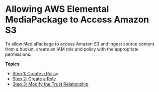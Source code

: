 # Allowing AWS Elemental MediaPackage to Access Amazon S3<a name="setting-up-create-trust-rel"></a>

To allow MediaPackage to access Amazon S3 and ingest source content from a bucket, create an IAM role and policy with the appropriate permissions\. 

**Topics**
+ [Step 1: Create a Policy](setting-up-create-trust-rel-policy.md)
+ [Step 2: Create a Role](setting-up-create-trust-rel-role.md)
+ [Step 3: Modify the Trust Relationship](setting-up-create-trust-rel-trust.md)
